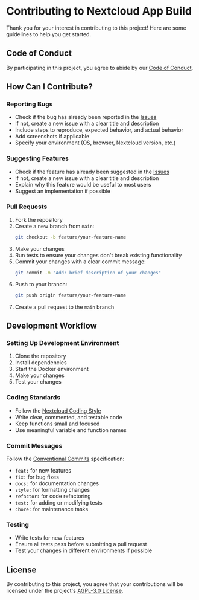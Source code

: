 # Contributing to Nextcloud App Build

Thank you for your interest in contributing to this project! Here are some guidelines to help you get started.

## Code of Conduct

By participating in this project, you agree to abide by our [Code of Conduct](CODE_OF_CONDUCT.md).

## How Can I Contribute?

### Reporting Bugs

- Check if the bug has already been reported in the [Issues](https://github.com/pdarleyjr/NextCloud-App-Build/issues)
- If not, create a new issue with a clear title and description
- Include steps to reproduce, expected behavior, and actual behavior
- Add screenshots if applicable
- Specify your environment (OS, browser, Nextcloud version, etc.)

### Suggesting Features

- Check if the feature has already been suggested in the [Issues](https://github.com/pdarleyjr/NextCloud-App-Build/issues)
- If not, create a new issue with a clear title and description
- Explain why this feature would be useful to most users
- Suggest an implementation if possible

### Pull Requests

1. Fork the repository
2. Create a new branch from `main`:
   ```bash
   git checkout -b feature/your-feature-name
   ```
3. Make your changes
4. Run tests to ensure your changes don't break existing functionality
5. Commit your changes with a clear commit message:
   ```bash
   git commit -m "Add: brief description of your changes"
   ```
6. Push to your branch:
   ```bash
   git push origin feature/your-feature-name
   ```
7. Create a pull request to the `main` branch

## Development Workflow

### Setting Up Development Environment

1. Clone the repository
2. Install dependencies
3. Start the Docker environment
4. Make your changes
5. Test your changes

### Coding Standards

- Follow the [Nextcloud Coding Style](https://docs.nextcloud.com/server/latest/developer_manual/getting_started/codingguidelines.html)
- Write clear, commented, and testable code
- Keep functions small and focused
- Use meaningful variable and function names

### Commit Messages

Follow the [Conventional Commits](https://www.conventionalcommits.org/) specification:

- `feat:` for new features
- `fix:` for bug fixes
- `docs:` for documentation changes
- `style:` for formatting changes
- `refactor:` for code refactoring
- `test:` for adding or modifying tests
- `chore:` for maintenance tasks

### Testing

- Write tests for new features
- Ensure all tests pass before submitting a pull request
- Test your changes in different environments if possible

## License

By contributing to this project, you agree that your contributions will be licensed under the project's [AGPL-3.0 License](LICENSE).